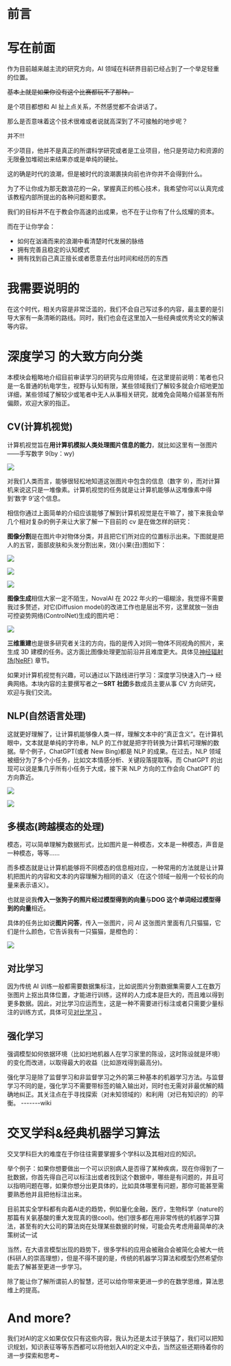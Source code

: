 # 前言

# 写在前面

作为目前越来越主流的研究方向，AI 领域在科研界目前已经占到了一个举足轻重的位置。

<del>基本上就是如果你没有这个比赛都玩不了那种。</del>

是个项目都想和 AI 扯上点关系，不然感觉都不会讲话了。

那么是否意味着这个技术很难或者说就高深到了不可接触的地步呢？

并不!!!

不少项目，他并不是真正的所谓科学研究或者是工业项目，他只是劳动力和资源的无限叠加堆砌出来结果亦或是单纯的硬扯。

这的确是时代的浪潮，但是被时代的浪潮裹挟向前也许你并不会得到什么。

为了不让你成为那无数浪花的一朵，掌握真正的核心技术，我希望你可以认真完成该教程内部所提出的各种问题和要求。

我们的目标并不在于教会你高速的出成果，也不在于让你有了什么炫耀的资本。

而在于让你学会：

- 如何在汹涌而来的浪潮中看清楚时代发展的脉络
- 拥有完善且稳定的认知模式
- 拥有找到自己真正擅长或者愿意去付出时间和经历的东西

# 我需要说明的

在这个时代，相关内容是非常泛滥的，我们不会自己写过多的内容，最主要的是引导大家有一条清晰的路线。同时，我们也会在这里加入一些经典或优秀论文的解读等内容。

# 深度学习 的大致方向分类

本模块会粗略地介绍目前审读学习的研究与应用领域，在这里提前说明：笔者也只是一名普通的杭电学生，视野与认知有限，某些领域我们了解较多就会介绍地更加详细，某些领域了解较少或笔者中无人从事相关研究，就难免会简略介绍甚至有所偏颇，欢迎大家的指正。

## CV(计算机视觉)

计算机视觉旨在<strong>用计算机模拟人类处理图片信息的能力</strong>，就比如这里有一张图片——手写数字 9(by：wy)

![](static/boxcnvQiaAx6WgPx64s8fBklVwh.png)

对我们人类而言，能够很轻松地知道这张图片中包含的信息（数字 9），而对计算机来说这只是一堆像素。计算机视觉的任务就是让计算机能够从这堆像素中得到‘数字 9’这个信息。

相信你通过上面简单的介绍应该能够了解到计算机视觉是在干嘛了，接下来我会举几个相对复杂的例子来让大家了解一下目前的 cv 是在做怎样的研究：

<strong>图像分割</strong>是在图片中对物体分类，并且把它们所对应的位置标示出来。下图就是把人的五官，面部皮肤和头发分割出来，效(小)果(丑)图如下：

![](static/boxcnxn5GlJZmsrMV5qKNwMlDPc.jpg)

![](static/boxcnokdWGegr2XCi1vfg0ZZiWg.png)

![](static/boxcn2o9ilOZg6jI6ssTYWhoeme.png)

<strong>图像生成</strong>相信大家一定不陌生，NovalAI 在 2022 年火的一塌糊涂，我觉得不需要我过多赘述，对它(Diffusion model)的改进工作也是层出不穷，这里就放一张由可控姿势网络(ControlNet)生成的图片吧：

![](static/boxcnUjnRociXua1yKj6dmU1A3c.png)

<strong>三维重建</strong>也是很多研究者关注的方向，指的是传入对同一物体不同视角的照片，来生成 3D 建模的任务。这方面比图像处理更加前沿并且难度更大。具体见[神经辐射场(NeRF)](https://gw9u39xwqi.feishu.cn/wiki/wikcn9RpvhVHpRNN0vZpaUdmavd) 章节。

如果对计算机视觉有兴趣，可以通过以下路线进行学习：深度学习快速入门—> 经典网络。本块内容的主要撰写者之一<strong>SRT 社团</strong>多数成员主要从事 CV 方向研究，欢迎与我们交流。

## NLP(自然语言处理)

这就更好理解了，让计算机能够像人类一样，理解文本中的“真正含义”。在计算机眼中，文本就是单纯的字符串，NLP 的工作就是把字符转换为计算机可理解的数据。举个例子，ChatGPT(或者 New Bing)都是 NLP 的成果。在过去，NLP 领域被细分为了多个小任务，比如文本情感分析、关键段落提取等。而 ChatGPT 的出现可以说是集几乎所有小任务于大成，接下来 NLP 方向的工作会向 ChatGPT 的方向靠近。

![](static/boxcnyh6pakAkcxCKq6pLylSdef.png)

![](static/boxcnwWnoEDulgWdqGkY0WeYogc.png)

## 多模态(跨越模态的处理)

模态，可以简单理解为数据形式，比如图片是一种模态，文本是一种模态，声音是一种模态，等等……

而多模态就是让计算机能够将不同模态的信息相对应，一种常用的方法就是让计算机把图片的内容和文本的内容理解为相同的语义（在这个领域一般用一个较长的向量来表示语义）。

也就是说我<strong>传入一张狗子的照片经过模型得到的向量</strong>与<strong>DOG 这个单词经过模型得到的向量</strong>相近。

具体的任务比如说<strong>图片问答</strong>，传入一张图片，问 AI 这张图片里面有几只猫猫，它们是什么颜色，它告诉我有一只猫猫，是橙色的：

![](static/boxcnrMvM1THshjXXOuh8WXi2zr.jpg)

## 对比学习

因为传统 AI 训练一般都需要数据集标注，比如说图片分割数据集需要人工在数万张图片上抠出具体位置，才能进行训练，这样的人力成本是巨大的，而且难以得到更多数据。因此，对比学习应运而生，这是一种不需要进行标注或者只需要少量标注的训练方式，具体可见[对比学习](https://gw9u39xwqi.feishu.cn/wiki/wikcngR1r66tof102Aof4WywlXf) 。

## 强化学习

强调模型如何依据环境（比如扫地机器人在学习家里的陈设，这时陈设就是环境）的变化而改进，以取得最大的收益（比如游戏得到最高分)。

强化学习是除了监督学习和非监督学习之外的第三种基本的机器学习方法。与监督学习不同的是，强化学习不需要带标签的输入输出对，同时也无需对非最优解的精确地纠正。其关注点在于寻找探索（对未知领域的）和利用（对已有知识的）的平衡。 -------wiki

# 交叉学科&经典机器学习算法

交叉学科巨大的难度在于你往往需要掌握多个学科以及其相对应的知识。

举个例子：如果你想要做出一个可以识别病人是否得了某种疾病，现在你得到了一批数据，你首先得自己可以标注出或者找到这个数据中，哪些是有问题的，并且可以指明问题在哪，如果你想分出更具体的，比如具体哪里有问题，那你可能甚至需要熟悉他并且把他标注出来。

目前其实全学科都有向着AI走的趋势，例如量化金融，医疗，生物科学（nature的那篇有关氨基酸的重大发现真的很cool)。他们很多都在用非常传统的机器学习算法，甚至有的大公司的算法岗在处理某些数据的时候，可能会先考虑用最简单的决策树试一试

当然，在大语言模型出现的趋势下，很多学科的应用会被融合会被简化会被大一统(科研人的崇高理想），但是不得不提的是，传统的机器学习算法和模型仍然希望你能去了解甚至更进一步学习。

除了能让你了解所谓前人的智慧，还可以给你带来更进一步的在数学思维，算法思维上的提高。

# And more?

我们对AI的定义如果仅仅只有这些内容，我认为还是太过于狭隘了，我们可以把知识规划，知识表征等等东西都可以将他划入AI的定义中去，当然这些还期待着你的进一步探索和思考~
